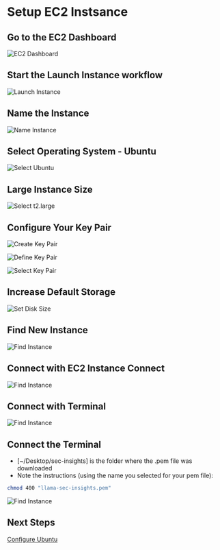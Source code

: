 # Setup EC2 Instsance

## Go to the EC2 Dashboard

![EC2 Dashboard](./ec2/ec2_step01.png)

## Start the Launch Instance workflow

![Launch Instance](./ec2/ec2_step02.png)

## Name the Instance

![Name Instance](./ec2/ec2_step03.png)

## Select Operating System - Ubuntu

![Select Ubuntu](./ec2/ec2_step04.png)

## Large Instance Size

![Select t2.large](./ec2/ec2_step05.png)

## Configure Your Key Pair

![Create Key Pair](./ec2/ec2_step06.png)

![Define Key Pair](./ec2/ec2_step07.png)

![Select Key Pair](./ec2/ec2_step08.png)

## Increase Default Storage

![Set Disk Size](./ec2/ec2_step09.png)

## Find New Instance

![Find Instance](./ec2/ec2_step10.png)

## Connect with EC2 Instance Connect

![Find Instance](./ec2/ec2_step11.png)

## Connect with Terminal

![Find Instance](./ec2/ec2_step12.png)

## Connect the Terminal

- [~/Desktop/sec-insights] is the folder where the .pem file was downloaded
- Note the instructions (using the name you selected for your pem file):
```sh
chmod 400 "llama-sec-insights.pem"
```

![Find Instance](./ec2/ec2_step13.png)

## Next Steps

[Configure Ubuntu](./ubuntu.md)